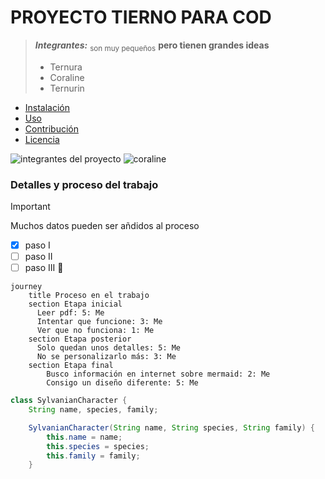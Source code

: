 # PROYECTO TIERNO PARA COD
>_**Integrantes:**_ <sub>son muy pequeños</sub> **pero tienen grandes ideas**
>* Ternura
>* Coraline
>* Ternurin

- [Instalación](#instalación)
- [Uso](#uso)
- [Contribución](#contribución)
- [Licencia](#licencia)

![integrantes del proyecto](https://github.com/sofiaotero-ascii/mi_proyecto_tierno/blob/main/para%20proyecto.jpg)
![coraline](https://i.pinimg.com/originals/b9/ae/b7/b9aeb74234627d965fc6d384fc1cc6d7.gif)
### Detalles y proceso del trabajo 

> [!IMPORTANT]
> Muchos datos pueden ser añdidos al proceso 
- [x] paso I 
- [ ] paso II 
- [ ] paso III 🌷
```mermaid
journey
    title Proceso en el trabajo
    section Etapa inicial
      Leer pdf: 5: Me
      Intentar que funcione: 3: Me
      Ver que no funciona: 1: Me
    section Etapa posterior
      Solo quedan unos detalles: 5: Me
      No se personalizarlo más: 3: Me
    section Etapa final
        Busco información en internet sobre mermaid: 2: Me
        Consigo un diseño diferente: 5: Me

 ```
```java
class SylvanianCharacter {
    String name, species, family;

    SylvanianCharacter(String name, String species, String family) {
        this.name = name;
        this.species = species;
        this.family = family;
    }
```